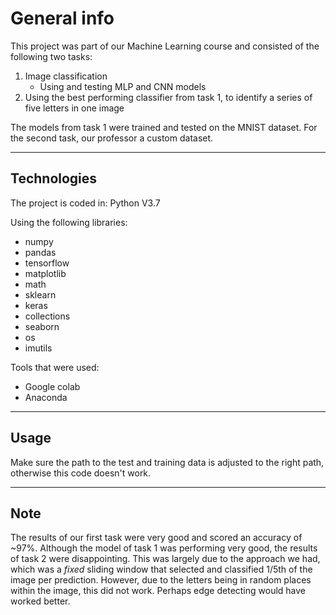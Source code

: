 # General info
This project was part of our Machine Learning course and consisted of the following two tasks:
1. Image classification
	* Using and testing MLP and CNN models
2. Using the best performing classifier from task 1, to identify a series of five letters in one image

The models from task 1 were trained and tested on the MNIST dataset. For the second task, our professor a custom dataset. 

---

## Technologies
The project is coded in:
Python V3.7

Using the following libraries:
* numpy
* pandas
* tensorflow
* matplotlib
* math
* sklearn
* keras
* collections
* seaborn
* os
* imutils

Tools that were used:
* Google colab 
* Anaconda

---

## Usage
Make sure the path to the test and training data is adjusted to the right path, otherwise this code doesn't work. 

---

## Note
The results of our first task were very good and scored an accuracy of ~97%. Although the model of task 1 was performing very good, the results of task 2 were disappointing.
This was largely due to the approach we had, which was a *fixed* sliding window that selected and classified 1/5th of the image per prediction. However, due to the letters
being in random places within the image, this did not work. Perhaps edge detecting would have worked better. 
